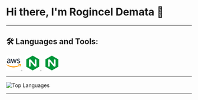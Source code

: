 # Hi there, I'm Rogincel Demata 👋

---

## 🛠️ Languages and Tools:

<a href="https://raw.githubusercontent.com/devicons/devicon/master/icons/amazonwebservices/amazonwebservices-original-wordmark.svg" target="_blank">
  <img src="https://raw.githubusercontent.com/devicons/devicon/master/icons/amazonwebservices/amazonwebservices-original-wordmark.svg" alt="Amazon Web Services" title="Amazon Web Services" width="40">
</a>
&nbsp;
<a href="https://raw.githubusercontent.com/devicons/devicon/master/icons/nginx/nginx-original.svg" target="_blank">
  <img src="https://raw.githubusercontent.com/devicons/devicon/master/icons/nginx/nginx-original.svg" alt="NGINX" title="NGINX" width="40">
</a>
&nbsp;
<a href="https://raw.githubusercontent.com/devicons/devicon/master/icons/nginx/nginx-original.svg" target="_blank">
  <img src="https://raw.githubusercontent.com/devicons/devicon/master/icons/nginx/nginx-original.svg" alt="NGINX" title="NGINX" width="40">
</a>

---

![Top Languages](https://github-readme-stats.vercel.app/api/top-langs/?username=dmathz-dev&layout=compact&hide_progress=true)

---